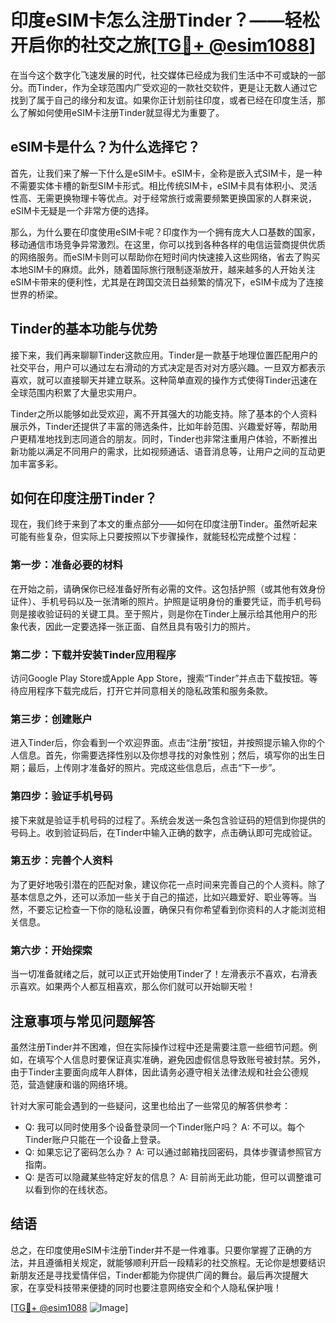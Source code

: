 # 印度eSIM卡怎么注册Tinder？——轻松开启你的社交之旅[[TG💪+ @esim1088](https://t.me/s/esim1088)]

在当今这个数字化飞速发展的时代，社交媒体已经成为我们生活中不可或缺的一部分。而Tinder，作为全球范围内广受欢迎的一款社交软件，更是让无数人通过它找到了属于自己的缘分和友谊。如果你正计划前往印度，或者已经在印度生活，那么了解如何使用eSIM卡注册Tinder就显得尤为重要了。

## eSIM卡是什么？为什么选择它？

首先，让我们来了解一下什么是eSIM卡。eSIM卡，全称是嵌入式SIM卡，是一种不需要实体卡槽的新型SIM卡形式。相比传统SIM卡，eSIM卡具有体积小、灵活性高、无需更换物理卡等优点。对于经常旅行或需要频繁更换国家的人群来说，eSIM卡无疑是一个非常方便的选择。

那么，为什么要在印度使用eSIM卡呢？印度作为一个拥有庞大人口基数的国家，移动通信市场竞争异常激烈。在这里，你可以找到各种各样的电信运营商提供优质的网络服务。而eSIM卡则可以帮助你在短时间内快速接入这些网络，省去了购买本地SIM卡的麻烦。此外，随着国际旅行限制逐渐放开，越来越多的人开始关注eSIM卡带来的便利性，尤其是在跨国交流日益频繁的情况下，eSIM卡成为了连接世界的桥梁。

## Tinder的基本功能与优势

接下来，我们再来聊聊Tinder这款应用。Tinder是一款基于地理位置匹配用户的社交平台，用户可以通过左右滑动的方式决定是否对对方感兴趣。一旦双方都表示喜欢，就可以直接聊天并建立联系。这种简单直观的操作方式使得Tinder迅速在全球范围内积累了大量忠实用户。

Tinder之所以能够如此受欢迎，离不开其强大的功能支持。除了基本的个人资料展示外，Tinder还提供了丰富的筛选条件，比如年龄范围、兴趣爱好等，帮助用户更精准地找到志同道合的朋友。同时，Tinder也非常注重用户体验，不断推出新功能以满足不同用户的需求，比如视频通话、语音消息等，让用户之间的互动更加丰富多彩。

## 如何在印度注册Tinder？

现在，我们终于来到了本文的重点部分——如何在印度注册Tinder。虽然听起来可能有些复杂，但实际上只要按照以下步骤操作，就能轻松完成整个过程：

### 第一步：准备必要的材料

在开始之前，请确保你已经准备好所有必需的文件。这包括护照（或其他有效身份证件）、手机号码以及一张清晰的照片。护照是证明身份的重要凭证，而手机号码则是接收验证码的关键工具。至于照片，则是你在Tinder上展示给其他用户的形象代表，因此一定要选择一张正面、自然且具有吸引力的照片。

### 第二步：下载并安装Tinder应用程序

访问Google Play Store或Apple App Store，搜索“Tinder”并点击下载按钮。等待应用程序下载完成后，打开它并同意相关的隐私政策和服务条款。

### 第三步：创建账户

进入Tinder后，你会看到一个欢迎界面。点击“注册”按钮，并按照提示输入你的个人信息。首先，你需要选择性别以及你想寻找的对象性别；然后，填写你的出生日期；最后，上传刚才准备好的照片。完成这些信息后，点击“下一步”。

### 第四步：验证手机号码

接下来就是验证手机号码的过程了。系统会发送一条包含验证码的短信到你提供的号码上。收到验证码后，在Tinder中输入正确的数字，点击确认即可完成验证。

### 第五步：完善个人资料

为了更好地吸引潜在的匹配对象，建议你花一点时间来完善自己的个人资料。除了基本信息之外，还可以添加一些关于自己的描述，比如兴趣爱好、职业等等。当然，不要忘记检查一下你的隐私设置，确保只有你希望看到你资料的人才能浏览相关信息。

### 第六步：开始探索

当一切准备就绪之后，就可以正式开始使用Tinder了！左滑表示不喜欢，右滑表示喜欢。如果两个人都互相喜欢，那么你们就可以开始聊天啦！

## 注意事项与常见问题解答

虽然注册Tinder并不困难，但在实际操作过程中还是需要注意一些细节问题。例如，在填写个人信息时要保证真实准确，避免因虚假信息导致账号被封禁。另外，由于Tinder主要面向成年人群体，因此请务必遵守相关法律法规和社会公德规范，营造健康和谐的网络环境。

针对大家可能会遇到的一些疑问，这里也给出了一些常见的解答供参考：
- Q: 我可以同时使用多个设备登录同一个Tinder账户吗？
  A: 不可以。每个Tinder账户只能在一个设备上登录。
- Q: 如果忘记了密码怎么办？
  A: 可以通过邮箱找回密码，具体步骤请参照官方指南。
- Q: 是否可以隐藏某些特定好友的信息？
  A: 目前尚无此功能，但可以调整谁可以看到你的在线状态。

## 结语

总之，在印度使用eSIM卡注册Tinder并不是一件难事。只要你掌握了正确的方法，并且遵循相关规定，就能够顺利开启一段精彩的社交旅程。无论你是想要结识新朋友还是寻找爱情伴侣，Tinder都能为你提供广阔的舞台。最后再次提醒大家，在享受科技带来便捷的同时也要注意网络安全和个人隐私保护哦！

[[TG💪+ @esim1088](https://t.me/s/esim1088) ![Image](https://i.postimg.cc/4NQfJmqS/Snipaste-2025-05-13-00-14-12.png)]